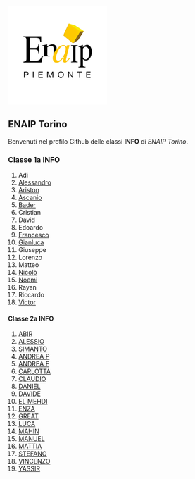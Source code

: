 ![Logo Enaip](enaip-logo.png)

## ENAIP Torino
Benvenuti nel profilo Github delle classi **INFO** di *ENAIP Torino*.

### Classe 1a INFO

1. Adi[](https://github.com/Adi)
1. [Alessandro](https://github.com/999ale)
1. [Ariston](https://github.com/ARIZUKA)
1. [Ascanio](https://github.com/brayszk)
1. [Bader](https://github.com/baderkarroui)
1. Cristian[](https://github.com/Cristian)
1. David[](https://github.com/David)
1. Edoardo[](https://github.com/EDOARDO)
1. [Francesco](https://github.com/francescoburca)
1. [Gianluca](https://github.com/GianlucaGarofalo)
1. Giuseppe[](https://github.com/GIUSEPPE)
1. Lorenzo[](https://github.com/LORENZO)
1. Matteo[](https://github.com/Matteo)
1. [Nicolò](https://github.com/crotellis)
1. [Noemi](https://github.com/Noemi1235)
1. Rayan[](https://github.com/Rayan)
1. Riccardo[](#https://github.com/RICCARDO)
1. [Victor](https://github.com/victor10234)

#### Classe 2a INFO

1. [ABIR](https://github.com/CHANGE)
1. [ALESSIO](https://github.com/CHANGE)
1. [SIMANTO](https://github.com/CHANGE)
1. [ANDREA P](https://github.com/CHANGE)
1. [ANDREA F](https://github.com/CHANGE)
1. [CARLOTTA](https://github.com/CHANGE)
1. [CLAUDIO](https://github.com/CHANGE)
1. [DANIEL](https://github.com/CHANGE)
1. [DAVIDE](https://github.com/CHANGE)
1. [EL MEHDI](https://github.com/CHANGE)
1. [ENZA](https://github.com/CHANGE)
1. [GREAT](https://github.com/CHANGE)
1. [LUCA](https://github.com/CHANGE)
1. [MAHIN](https://github.com/CHANGE)
1. [MANUEL](https://github.com/CHANGE)
1. [MATTIA](https://github.com/CHANGE)
1. [STEFANO](https://github.com/CHANGE)
1. [VINCENZO](https://github.com/CHANGE)
1. [YASSIR](https://github.com/CHANGE)
